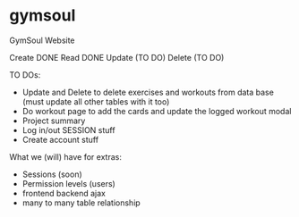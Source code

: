 # gymsoul
GymSoul Website

Create DONE
Read DONE
Update (TO DO)
Delete (TO DO)

TO DOs:
- Update and Delete to delete exercises and workouts from data base (must update all other tables with it too)
- Do workout page to add the cards and update the logged workout modal
- Project summary
- Log in/out SESSION stuff
- Create account stuff

What we (will) have for extras:
- Sessions (soon)
- Permission levels (users)
- frontend backend ajax
- many to many table relationship